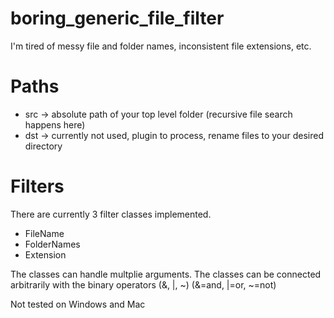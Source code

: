 # boring_generic_file_filter
I'm tired of messy file and folder names, inconsistent file extensions, etc.

# Paths
- src -> absolute path of your top level folder (recursive file search happens here)
- dst -> currently not used, plugin to process, rename files to your desired directory

# Filters
There are currently 3 filter classes implemented.

- FileName
- FolderNames
- Extension

The classes can handle multplie arguments.
The classes can be connected arbitrarily with the binary operators (&, |, ~) (&=and, |=or, ~=not)

Not tested on Windows and Mac
